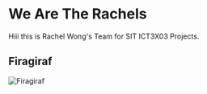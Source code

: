 # We Are The Rachels
Hiii this is Rachel Wong's Team for SIT ICT3X03 Projects.

## Firagiraf
![Firagiraf](https://scarletviolet.pokemon.com/_images/pokemon/farigiraf/pokemon-farigiraf-2x.webp)

